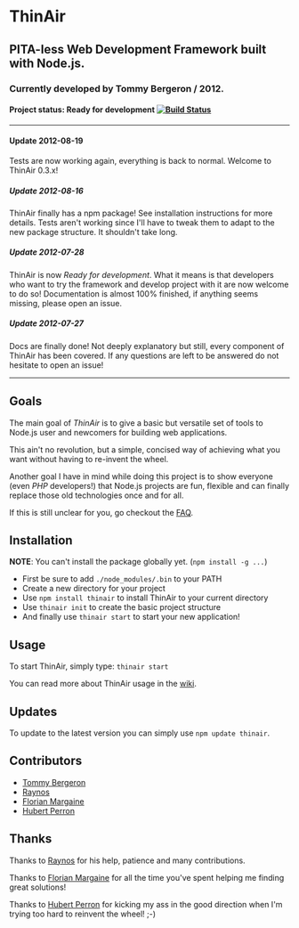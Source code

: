 # ThinAir
## PITA-less Web Development Framework built with Node.js.
### Currently developed by Tommy Bergeron / 2012.

#### Project status: **Ready for development** [![Build Status](https://secure.travis-ci.org/Brainpad/ThinAir.png?branch=master)](http://travis-ci.org/tbergeron/ThinAir)

***
#### Update 2012-08-19
Tests are now working again, everything is back to normal. Welcome to ThinAir 0.3.x!

##### Update 2012-08-16
ThinAir finally has a npm package! See installation instructions for more details. Tests aren't working since I'll have to tweak them to adapt to the new package structure. It shouldn't take long.

##### Update 2012-07-28
ThinAir is now _Ready for development_. What it means is that developers who want to try the framework and develop project with it are now welcome to do so! Documentation is almost 100% finished, if anything seems missing, please open an issue. 

##### Update 2012-07-27
Docs are finally done! Not deeply explanatory but still, every component of ThinAir has been covered. If any questions are left to be answered do not hesitate to open an issue!

***

## Goals

The main goal of *ThinAir* is to give a basic but versatile set of tools to Node.js user and newcomers for building web applications. 

This ain't no revolution, but a simple, concised way of achieving what you want without having to re-invent the wheel.

Another goal I have in mind while doing this project is to show everyone (even *PHP* developers!) that Node.js projects are fun, flexible and can finally replace those old technologies once and for all.

If this is still unclear for you, go checkout the [FAQ](https://github.com/Brainpad/ThinAir/wiki/FAQ).

## Installation

**NOTE**: You can't install the package globally yet. (`npm install -g ...`)

- First be sure to add `./node_modules/.bin` to your PATH
- Create a new directory for your project
- Use `npm install thinair` to install ThinAir to your current directory
- Use `thinair init` to create the basic project structure
- And finally use `thinair start` to start your new application! 

## Usage

To start ThinAir, simply type: `thinair start`

You can read more  about ThinAir usage in the [wiki](https://github.com/Brainpad/ThinAir/wiki).

## Updates
To update to the latest version you can simply use `npm update thinair`.

## Contributors

 - [Tommy Bergeron](https://github.com/tbergeron)
 - [Raynos](https://github.com/Raynos)
 - [Florian Margaine](https://github.com/Ralt)
 - [Hubert Perron](https://github.com/hubertperron)


## Thanks

Thanks to [Raynos](https://github.com/Raynos) for his help, patience and many contributions.

Thanks to [Florian Margaine](https://github.com/Ralt) for all the time you've spent helping me finding great solutions!

Thanks to [Hubert Perron](https://github.com/hubertperron) for kicking my ass in the good direction when I'm trying too hard to reinvent the wheel! ;-)
